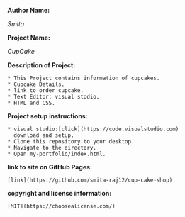 **Author Name:**

   _Smita_

**Project Name:**

   _CupCake_

**Description of Project:**
  
    * This Project contains information of cupcakes. 
    * Cupcake Details.
    * link to order cupcake.   
    * Text Editor: visual stodio.
    * HTML and CSS.

**Project setup instructions:**

    * visual studio:[click](https://code.visualstudio.com)
      download and setup.         
    * Clone this repository to your desktop.
    * Navigate to the directory.
    * Open my-portfolio/index.html.

**link to site on GitHub Pages:**

    [link](https://github.com/smita-raj12/cup-cake-shop)

**copyright and license information:**

    [MIT](https://choosealicense.com/)